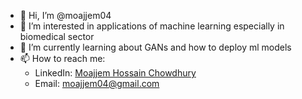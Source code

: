 - 👋 Hi, I’m @moajjem04
- 👀 I’m interested in applications of machine learning especially in biomedical sector
- 🌱 I’m currently learning about GANs and how to deploy ml models
- 📫 How to reach me:
  * LinkedIn: [Moajjem Hossain Chowdhury](https://www.linkedin.com/in/moajjem04/)
  * Email: moajjem04@gmail.com

<!---
moajjem04/moajjem04 is a ✨ special ✨ repository because its `README.md` (this file) appears on your GitHub profile.
You can click the Preview link to take a look at your changes.
- 💞️ I’m looking to collaborate on ...
--->
